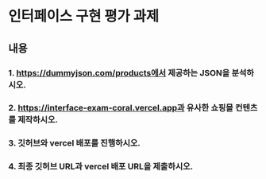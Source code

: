 # 인터페이스 구현 평가 과제

## 내용

### 1. https://dummyjson.com/products에서 제공하는 JSON을 분석하시오.

### 2. https://interface-exam-coral.vercel.app과 유사한 쇼핑몰 컨텐츠를 제작하시오.

### 3. 깃허브와 vercel 배포를 진행하시오.

### 4. 최종 깃허브 URL과 vercel 배포 URL을 제출하시오.
